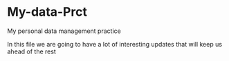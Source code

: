 # My-data-Prct
My personal data management practice

In this file we are going to have a lot of interesting updates that will keep us ahead of the rest
